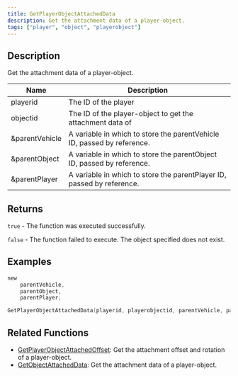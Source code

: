 ```yaml
---
title: GetPlayerObjectAttachedData
description: Get the attachment data of a player-object.
tags: ["player", "object", "playerobject"]
---
```


<VersionWarn version='omp v1.1.0.2612' />

## Description

Get the attachment data of a player-object.

| Name           | Description                                                             |
|----------------|-------------------------------------------------------------------------|
| playerid       | The ID of the player                                                    |
| objectid       | The ID of the player-object to get the attachment data of               |
| &parentVehicle | A variable in which to store the parentVehicle ID, passed by reference. |
| &parentObject  | A variable in which to store the parentObject ID, passed by reference.  |
| &parentPlayer  | A variable in which to store the parentPlayer ID, passed by reference.  |

## Returns

`true` - The function was executed successfully.

`false` - The function failed to execute. The object specified does not exist.

## Examples

```c
new 
    parentVehicle,
    parentObject,
    parentPlayer;

GetPlayerObjectAttachedData(playerid, playerobjectid, parentVehicle, parentObject, parentPlayer);
```

## Related Functions

- [GetPlayerObjectAttachedOffset](GetPlayerObjectAttachedOffset): Get the attachment offset and rotation of a player-object.
- [GetObjectAttachedData](GetObjectAttachedData): Get the attachment data of a player-object.
